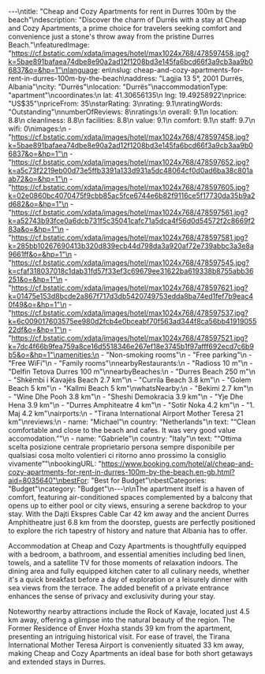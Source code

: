 ---\ntitle: "Cheap and Cozy Apartments for rent in Durres 100m by the beach"\ndescription: "Discover the charm of Durrës with a stay at Cheap and Cozy Apartments, a prime choice for travelers seeking comfort and convenience just a stone's throw away from the pristine Durres Beach."\nfeaturedImage: "https://cf.bstatic.com/xdata/images/hotel/max1024x768/478597458.jpg?k=5bae891bafaea74dbe8e90a2ad12f1208bd3e145fa6bcd66f3a9cb3aa9b06837&o=&hp=1"\nlanguage: en\nslug: cheap-and-cozy-apartments-for-rent-in-durres-100m-by-the-beach\naddress: "Lagjia 13 5°, 2001 Durrës, Albania"\ncity: "Durrës"\nlocation: "Durrës"\naccommodationType: "apartment"\ncoordinates:\n  lat: 41.30656135\n  lng: 19.49258922\nprice: "US$35"\npriceFrom: 35\nstarRating: 3\nrating: 9.1\nratingWords: "Outstanding"\nnumberOfReviews: 8\nratings:\n  overall: 9.1\n  location: 8.8\n  cleanliness: 8.8\n  facilities: 8.8\n  value: 9.1\n  comfort: 9.1\n  staff: 9.7\n  wifi: 0\nimages:\n  - "https://cf.bstatic.com/xdata/images/hotel/max1024x768/478597458.jpg?k=5bae891bafaea74dbe8e90a2ad12f1208bd3e145fa6bcd66f3a9cb3aa9b06837&o=&hp=1"\n  - "https://cf.bstatic.com/xdata/images/hotel/max1024x768/478597652.jpg?k=a5c73f2219eb00d73e5ffb3391a133d931a5dc48064cf0d0ad6ba38c801aab72&o=&hp=1"\n  - "https://cf.bstatic.com/xdata/images/hotel/max1024x768/478597605.jpg?k=02e0860bc4070475f9cbb85ac5fce6744e6b82f9116ce5f17730da35b9a2d682&o=&hp=1"\n  - "https://cf.bstatic.com/xdata/images/hotel/max1024x768/478597561.jpg?k=a52743b93fce0a6dcb731f5c35041cafc71a5dca4f56d0d54572f2c8669f283a&o=&hp=1"\n  - "https://cf.bstatic.com/xdata/images/hotel/max1024x768/478597581.jpg?k=285bb10267690413b320d839ecb44d798da3a920af72e739abbc3a3e8a9661ff&o=&hp=1"\n  - "https://cf.bstatic.com/xdata/images/hotel/max1024x768/478597545.jpg?k=cfaf318037018c1dab31fd57f33ef3c69679ee31622ba619338b8755abb36251&o=&hp=1"\n  - "https://cf.bstatic.com/xdata/images/hotel/max1024x768/478597621.jpg?k=01475e153d8bcde2a867f717d3db5420749753edda8ba74ed1fef7b9eac40f49&o=&hp=1"\n  - "https://cf.bstatic.com/xdata/images/hotel/max1024x768/478597537.jpg?k=6c009017603575ee980d2fcb4e0bceabf70f563ad344f8ca56bb4191905522df&o=&hp=1"\n  - "https://cf.bstatic.com/xdata/images/hotel/max1024x768/478597521.jpg?k=7dc4f66b9fea759a8ce16d5518346e267ef18e3745b1f97afff692ecd7c6b9b5&o=&hp=1"\namenities:\n  - "Non-smoking rooms"\n  - "Free parking"\n  - "Free WiFi"\n  - "Family rooms"\nnearbyRestaurants:\n  - "Radioss 10 m"\n  - "Delfin Tetova Durres 100 m"\nnearbyBeaches:\n  - "Durres Beach 250 m"\n  - "Shkëmbi i Kavajës Beach 2.7 km"\n  - "Currila Beach 3.8 km"\n  - "Golem Beach 5 km"\n  - "Kallmi Beach 5 km"\nwhatsNearby:\n  - "Bekimi 2.7 km"\n  - "Wine Dhe Pooh 3.8 km"\n  - "Sheshi Demokracia 3.9 km"\n  - "Yje Dhe Hena 3.9 km"\n  - "Durres Amphiteatre 4 km"\n  - "Sotir Noka 4.2 km"\n  - "1. Maj 4.2 km"\nairports:\n  - "Tirana International Airport Mother Teresa 21 km"\nreviews:\n  - name: "Michael"\n    country: "Netherlands"\n    text: "“Clean comfortable and close to the beach and cafes. It was very good value accomodation.”"\n  - name: "Gabriele"\n    country: "Italy"\n    text: "“Ottima scelta posizione centrale proprietario persona sempre disponibile per qualsiasi cosa molto volentieri ci ritorno anno prossimo la consiglio vivamente”"\nbookingURL: "https://www.booking.com/hotel/al/cheap-and-cozy-apartments-for-rent-in-durres-100m-by-the-beach.en-gb.html?aid=8035640"\nbestFor: "Best for Budget"\nbestCategories: "Budget"\ncategory: "Budget"\n---\n\nThe apartment itself is a haven of comfort, featuring air-conditioned spaces complemented by a balcony that opens up to either pool or city views, ensuring a serene backdrop to your stay. With the Dajti Ekspres Cable Car 42 km away and the ancient Durres Amphitheatre just 6.8 km from the doorstep, guests are perfectly positioned to explore the rich tapestry of history and nature that Albania has to offer.

Accommodation at Cheap and Cozy Apartments is thoughtfully equipped with a bedroom, a bathroom, and essential amenities including bed linen, towels, and a satellite TV for those moments of relaxation indoors. The dining area and fully equipped kitchen cater to all culinary needs, whether it's a quick breakfast before a day of exploration or a leisurely dinner with sea views from the terrace. The added benefit of a private entrance enhances the sense of privacy and exclusivity during your stay.

Noteworthy nearby attractions include the Rock of Kavaje, located just 4.5 km away, offering a glimpse into the natural beauty of the region. The Former Residence of Enver Hoxha stands 39 km from the apartment, presenting an intriguing historical visit. For ease of travel, the Tirana International Mother Teresa Airport is conveniently situated 33 km away, making Cheap and Cozy Apartments an ideal base for both short getaways and extended stays in Durres.